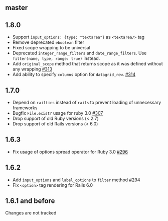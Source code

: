 ## master

## 1.8.0

* Support `input_options: {type: "textarea"}` as `<textarea/>` tag
* Remove deprecated `eboolean` filter
* Fixed scope wrapping to be universal
* Deprecated `integer_range_filters` and `date_range_filters`. Use `filter(name, type, range: true)` instead.
* Add `original_scope` method that returns scope as it was defined without any wrapping [#313](https://github.com/bogdan/datagrid/pull/313)
* Add ability to specify `columns` option for `datagrid_row`. [#314](https://github.com/bogdan/datagrid/pull/314)

## 1.7.0

* Depend on `railties` instead of `rails` to prevent loading of unnecessary frameworks
* Bugfix `File.exist?` usage for ruby 3.0 [#307](https://github.com/bogdan/datagrid/issues/307)
* Drop support of old Ruby versions (< 2.7)
* Drop support of old Rails versions (< 6.0)

## 1.6.3

* Fix usage of options spread operator for Ruby 3.0 [#296](https://github.com/bogdan/datagrid/issues/296)

## 1.6.2

* Add `input_options` and `label_options` to `filter` method [#294](https://github.com/bogdan/datagrid/issues/294)
* Fix `<option>` tag rendering for Rails 6.0

## 1.6.1 and before

Changes are not tracked
